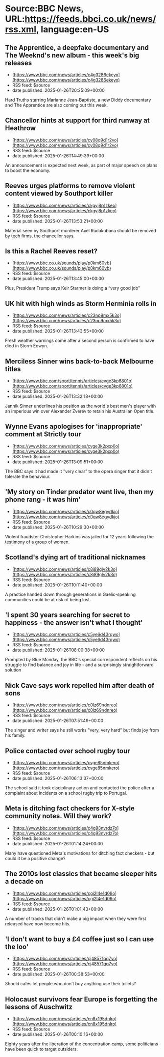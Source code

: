 # Source:BBC News, URL:https://feeds.bbci.co.uk/news/rss.xml, language:en-US

## The Apprentice, a deepfake documentary and The Weeknd's new album - this week's big releases
 - [https://www.bbc.com/news/articles/c4g3286ekeyo](https://www.bbc.com/news/articles/c4g3286ekeyo)
 - RSS feed: $source
 - date published: 2025-01-26T20:25:09+00:00

Hard Truths starring Marianne Jean-Baptiste, a new Diddy documentary and The Apprentice are also coming out this week.

## Chancellor hints at support for third runway at Heathrow
 - [https://www.bbc.com/news/articles/cy08q9d1r2vo](https://www.bbc.com/news/articles/cy08q9d1r2vo)
 - RSS feed: $source
 - date published: 2025-01-26T14:49:39+00:00

An announcement is expected next week, as part of major speech on plans to boost the economy.

## Reeves urges platforms to remove violent content viewed by Southport killer
 - [https://www.bbc.com/news/articles/ckgyj8p1zkeo](https://www.bbc.com/news/articles/ckgyj8p1zkeo)
 - RSS feed: $source
 - date published: 2025-01-26T13:53:21+00:00

Material seen by Southport murderer Axel Rudakubana should be removed by tech firms, the chancellor says.

## Is this a Rachel Reeves reset?
 - [https://www.bbc.co.uk/sounds/play/p0km60vb](https://www.bbc.co.uk/sounds/play/p0km60vb)
 - RSS feed: $source
 - date published: 2025-01-26T13:45:00+00:00

Plus, President Trump says Keir Starmer is doing a “very good job”

## UK hit with high winds as Storm Herminia rolls in
 - [https://www.bbc.com/news/articles/c23np9mx5k3o](https://www.bbc.com/news/articles/c23np9mx5k3o)
 - RSS feed: $source
 - date published: 2025-01-26T13:43:55+00:00

Fresh weather warnings come after a second person is confirmed to have died in Storm Éowyn.

## Merciless Sinner wins back-to-back Melbourne titles
 - [https://www.bbc.com/sport/tennis/articles/cvge3kp6801o](https://www.bbc.com/sport/tennis/articles/cvge3kp6801o)
 - RSS feed: $source
 - date published: 2025-01-26T13:32:18+00:00

Jannik Sinner underlines his position as the world's best men's player with an imperious win over Alexander Zverev to retain his Australian Open title.

## Wynne Evans apologises for 'inappropriate' comment at Strictly tour
 - [https://www.bbc.com/news/articles/cvge3k2pxp0o](https://www.bbc.com/news/articles/cvge3k2pxp0o)
 - RSS feed: $source
 - date published: 2025-01-26T13:09:51+00:00

The BBC says it had made it "very clear" to the opera singer that it didn't tolerate the behaviour.

## 'My story on Tinder predator went live, then my phone rang - it was him'
 - [https://www.bbc.com/news/articles/c0qw8egydkjo](https://www.bbc.com/news/articles/c0qw8egydkjo)
 - RSS feed: $source
 - date published: 2025-01-26T10:29:30+00:00

Violent fraudster Christopher Harkins was jailed for 12 years following the testimony of a group of women.

## Scotland's dying art of traditional nicknames
 - [https://www.bbc.com/news/articles/c8j89glv2k3o](https://www.bbc.com/news/articles/c8j89glv2k3o)
 - RSS feed: $source
 - date published: 2025-01-26T10:11:40+00:00

A practice handed down through generations in Gaelic-speaking communities could be at risk of being lost.

## 'I spent 30 years searching for secret to happiness - the answer isn't what I thought'
 - [https://www.bbc.com/news/articles/c5ye6d43rqwo](https://www.bbc.com/news/articles/c5ye6d43rqwo)
 - RSS feed: $source
 - date published: 2025-01-26T08:00:38+00:00

Prompted by Blue Monday, the BBC's special correspondent reflects on his struggle to find balance and joy in life - and a surprisingly straightforward solution

## Nick Cave says work repelled him after death of sons
 - [https://www.bbc.com/news/articles/c0lz69ndnreo](https://www.bbc.com/news/articles/c0lz69ndnreo)
 - RSS feed: $source
 - date published: 2025-01-26T07:51:49+00:00

The singer and writer says he still works "very, very hard" but finds joy from his family.

## Police contacted over school rugby tour
 - [https://www.bbc.com/news/articles/cvge85nmkero](https://www.bbc.com/news/articles/cvge85nmkero)
 - RSS feed: $source
 - date published: 2025-01-26T06:13:37+00:00

The school said it took disciplinary action and contacted the police after a complaint about incidents on a school rugby trip to Portugal.

## Meta is ditching fact checkers for X-style community notes. Will they work?
 - [https://www.bbc.com/news/articles/c4g93nvrdz7o](https://www.bbc.com/news/articles/c4g93nvrdz7o)
 - RSS feed: $source
 - date published: 2025-01-26T01:14:24+00:00

Many have questioned Meta's motivations for ditching fact checkers - but could it be a positive change?

## The 2010s lost classics that became sleeper hits a decade on
 - [https://www.bbc.com/news/articles/cgj2l4e1d09o](https://www.bbc.com/news/articles/cgj2l4e1d09o)
 - RSS feed: $source
 - date published: 2025-01-26T01:01:43+00:00

A number of tracks that didn't make a big impact when they were first released have now become hits.

## 'I don't want to buy a £4 coffee just so I can use the loo'
 - [https://www.bbc.com/news/articles/cj48571qq7vo](https://www.bbc.com/news/articles/cj48571qq7vo)
 - RSS feed: $source
 - date published: 2025-01-26T00:38:53+00:00

Should cafés let people who don't buy anything use their toilets?

## Holocaust survivors fear Europe is forgetting the lessons of Auschwitz
 - [https://www.bbc.com/news/articles/cn8x195dnlro](https://www.bbc.com/news/articles/cn8x195dnlro)
 - RSS feed: $source
 - date published: 2025-01-26T00:10:16+00:00

Eighty years after the liberation of the concentration camp, some politicians have been quick to target outsiders.

